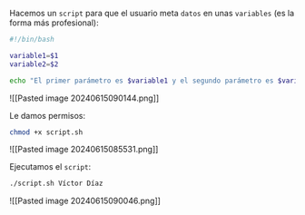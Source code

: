 
Hacemos un ``script`` para que el usuario meta ``datos`` en unas ``variables`` (es la forma más profesional):

```Bash
#!/bin/bash

variable1=$1
variable2=$2

echo "El primer parámetro es $variable1 y el segundo parámetro es $variable2"
```

![[Pasted image 20240615090144.png]]

Le damos permisos:

```Bash
chmod +x script.sh
```

![[Pasted image 20240615085531.png]]

Ejecutamos el ``script``:

```Bash
./script.sh Víctor Díaz
```

![[Pasted image 20240615090046.png]]

